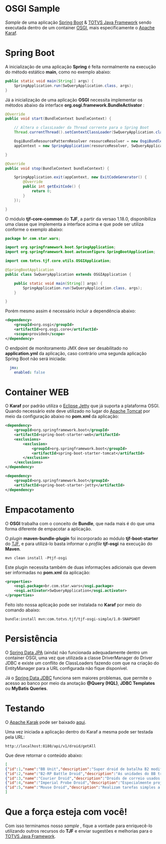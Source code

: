 # OSGI Sample

_Sample_  de uma aplicação [Spring Boot][spring-boot] & [TOTVS Java Framework][tjf] sendo executada dentro de um container [OSGI][osgi], mais especificamente o [Apache Karaf][karaf].


# Spring Boot

A inicialização de uma aplicação **Spring** é feita normalmente na execução do método estático **main**, como no exemplo abaixo:

```java
public static void main(String[] args) {
	SpringApplication.run(SwQueryApplication.class, args);
}
```

Já a inicialização de uma aplicação **OSGI** necessita implementar os métodos abaixo da interface  __org.osgi.framework.BundleActivator__ :

```java
@Override
public void start(BundleContext bundleContext) {

	// Altera o classLoader da Thread corrente para o Spring Boot  
	Thread.currentThread().setContextClassLoader(SwQueryApplication.class.getClassLoader());

	OsgiBundleResourcePatternResolver resourceResolver = new OsgiBundleResourcePatternResolver(bundleContext.getBundle());
	appContext = new SpringApplication(resourceResolver, SwQueryApplication.class).run();        

}

@Override
public void stop(BundleContext bundleContext) {

    SpringApplication.exit(appContext, new ExitCodeGenerator() {
		@Override
		public int getExitCode() {
			return 0;
		}
    });

}
```

O módulo **tjf-core-common** do **TJF**, a partir da versao 1.18.0, disponibiliza uma classe que implementa a interface acima e que pode ser utiliza conforme o exemplo abaixo:

```java
package br.com.star.wars;

import org.springframework.boot.SpringApplication;
import org.springframework.boot.autoconfigure.SpringBootApplication;

import com.totvs.tjf.core.utils.OSGIApplication;

@SpringBootApplication
public class SwQueryApplication extends OSGIApplication {

	public static void main(String[] args) {
		SpringApplication.run(SwQueryApplication.class, args);
	}

}
```

Porém mesmo assim é necessário incluir a dependência abaixo:

```pom.xml
<dependency>
	<groupId>org.osgi</groupId>
	<artifactId>org.osgi.core</artifactId>
	<scope>provided</scope>
</dependency>	
```

O endpoint de monitoramento JMX deve ser desabilitado no **application.yml** da aplicação, caso contrário uma segunda aplicação Spring Boot não será iniciada:

```yml
  jmx:
    enabled: false
```

# Container WEB

O **Karaf** por padrão utiliza o [Eclipse Jetty][jetty] que já suporta a plataforma OSGI. Quando necessário este deve utilizado no lugar do [Apache Tomcat][tomcat] por meio da configuração abaixo no **pom.xml** da aplicação:


```pom.xml
<dependency>
	<groupId>org.springframework.boot</groupId>
	<artifactId>spring-boot-starter-web</artifactId>
    <exclusions>
        <exclusion>
            <groupId>org.springframework.boot</groupId>
            <artifactId>spring-boot-starter-tomcat</artifactId>
        </exclusion>
    </exclusions>
</dependency>

<dependency>
	<groupId>org.springframework.boot</groupId>
	<artifactId>spring-boot-starter-jetty</artifactId>
</dependency>
```


# Empacotamento

O **OSGI** trabalha com o conceito de **Bundle**, que nada mais é do que uma forma diferente de empacotar a aplicação.

O  _plugin_  **maven-bundle-plugin** foi incorporado ao módulo **tjf-boot-starter** do [TJF][tjf], e para utilizá-lo basta informar o  _profile_  **tjf-osgi** na execução do **Maven**.

```maven
mvn clean install -Ptjf-osgi
```

Este plugin necessita também de duas informações adicionais que devem ser informadas no  __pom.xml__  da aplicação:

```xml
<properties>
	<osgi.package>br.com.star.wars</osgi.package>
	<osgi.activator>SwQueryApplication</osgi.activator>
</properties>
```

Feito isto nossa aplicação pode ser instalada no **Karaf** por meio do comando abaixo: 

```karaf
bundle:install mvn:com.totvs.tjf/tjf-osgi-simple/1.0-SNAPSHOT
```


# Persistência


O [Spring Data JPA][spring-data-jpa] (ainda) não funcionada adequadamente dentro um container OSGI, uma vez que utilizada a classe DriverManager do Driver JDBC e existe um conflito de ClassLoaders fazendo com que na criação do EntityManager para a URL configurada não fique disponível.

Já o [Spring Data JDBC][spring-data-jdbc] funciona sem maiores problemas, que permite o acesso ao banco por meio da anotação **@Query (HQL)**, **JDBC Templates** ou **MyBatis Queries**.


# Testando

O [Apache Karak][karaf] pode ser baixado [aqui][karaf-download].


Uma vez iniciada a aplicação dentro do Karaf a mesma pode ser testada pela URL:

```url
http://localhost:8180/api/v1/droid/getAll
```

Que deve retornar o conteúdo abaixo: 

```json
[
{"id":1,"name":"BB Unit","description":"Super droid de batalha B2 modificado"},
{"id":2,"name":"B2-RP Battle Droid","description":"As unidades do BB trabalham incansavelmente para manter as armas e os navios da Resistência"},
{"id":3,"name":"Courier Droid","description":"Droids de correio usados ​​para retransmitir informações de um lugar para outro"},
{"id":4,"name":"Imperial Probe Droid","description":"Especialmente projetados para a exploração e reconhecimento do espaço profundo"},
{"id":5,"name":"Mouse Droid","description":"Realizam tarefas simples a bordo de naves espaciais e em instalações militares e corporativas"}
]
```


# Que a força esteja com você!

Com isso terminamos nosso  _sample_ , fique a vontade para enriquecê-lo utilizando outros recursos do **TJF** e enviar sugestões e melhorias para o [TOTVS Java Framework][tjf].


[spring-boot]: https://spring.io/projects/spring-boot
[tjf]: https://tjf.totvs.com.br
[osgi]: https://www.osgi.org/
[karaf]: https://karaf.apache.org/
[karaf-download]: https://karaf.apache.org/download.html
[jetty]: https://www.eclipse.org/jetty/
[tomcat]: http://tomcat.apache.org/
[spring-data-jpa]: https://spring.io/projects/spring-data-jpa
[spring-data-jdbc]: https://spring.io/projects/spring-data-jdbc